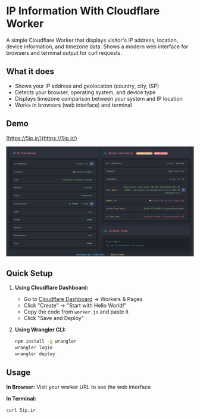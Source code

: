 # IP Information With Cloudflare Worker

A simple Cloudflare Worker that displays visitor's IP address, location, device information, and timezone data. Shows a modern web interface for browsers and terminal output for curl requests.

## What it does

- Shows your IP address and geolocation (country, city, ISP)
- Detects your browser, operating system, and device type
- Displays timezone comparison between your system and IP location
- Works in browsers (web interface) and terminal


## Demo

[https://5ip.ir/](https://5ip.ir/)

![Web Interface Screenshot](screenshot.png)

## Quick Setup

1. **Using Cloudflare Dashboard:**
   - Go to [Cloudflare Dashboard](https://dash.cloudflare.com) → Workers & Pages
   - Click "Create" → "Start with Hello World!"
   - Copy the code from `worker.js` and paste it
   - Click "Save and Deploy"

2. **Using Wrangler CLI:**
   ```bash
   npm install -g wrangler
   wrangler login
   wrangler deploy
   ```

## Usage

**In Browser:** Visit your worker URL to see the web interface

**In Terminal:** 
```bash
curl 5ip.ir
```

